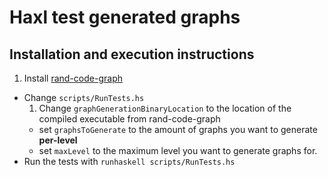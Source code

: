 # Haxl test generated graphs


## Installation and execution instructions

1. Install [rand-code-graph](https://github.com/goens/rand-code-graph)
- Change `scripts/RunTests.hs`
    1. Change `graphGenerationBinaryLocation` to the location of the compiled executable from rand-code-graph
    - set `graphsToGenerate` to the amount of graphs you want to generate **per-level**
    - set `maxLevel` to the maximum level you want to generate graphs for.
- Run the tests with `runhaskell scripts/RunTests.hs`
